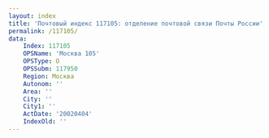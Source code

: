 ```yaml
---
layout: index
title: 'Почтовый индекс 117105: отделение почтовой связи Почты России'
permalink: /117105/
data:
    Index: 117105
    OPSName: 'Москва 105'
    OPSType: О
    OPSSubm: 117950
    Region: Москва
    Autonom: ''
    Area: ''
    City: ''
    City1: ''
    ActDate: '20020404'
    IndexOld: ''
---
```

